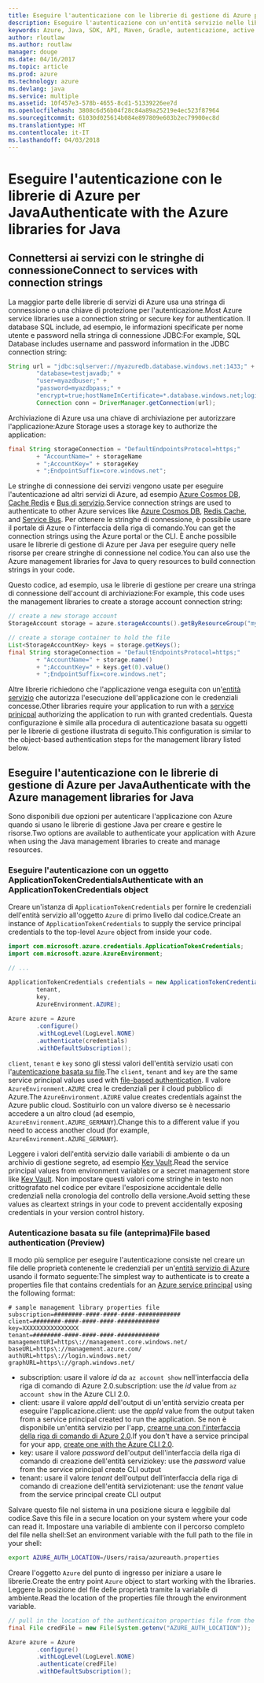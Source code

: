 ```yaml
---
title: Eseguire l'autenticazione con le librerie di gestione di Azure per Java
description: Eseguire l'autenticazione con un'entità servizio nelle librerie di gestione di Azure per Java
keywords: Azure, Java, SDK, API, Maven, Gradle, autenticazione, active directory, entità servizio
author: rloutlaw
ms.author: routlaw
manager: douge
ms.date: 04/16/2017
ms.topic: article
ms.prod: azure
ms.technology: azure
ms.devlang: java
ms.service: multiple
ms.assetid: 10f457e3-578b-4655-8cd1-51339226ee7d
ms.openlocfilehash: 3808c6d56b04f28c84a89a25219e4ec523f87964
ms.sourcegitcommit: 61030d025614b084e897809e603b2ec79900ec8d
ms.translationtype: HT
ms.contentlocale: it-IT
ms.lasthandoff: 04/03/2018
---
```

# <a name="authenticate-with-the-azure-libraries-for-java"></a><span data-ttu-id="0913f-104">Eseguire l'autenticazione con le librerie di Azure per Java</span><span class="sxs-lookup"><span data-stu-id="0913f-104">Authenticate with the Azure libraries for Java</span></span> 

## <a name="connect-to-services-with-connection-strings"></a><span data-ttu-id="0913f-105">Connettersi ai servizi con le stringhe di connessione</span><span class="sxs-lookup"><span data-stu-id="0913f-105">Connect to services with connection strings</span></span>

<span data-ttu-id="0913f-106">La maggior parte delle librerie di servizi di Azure usa una stringa di connessione o una chiave di protezione per l'autenticazione.</span><span class="sxs-lookup"><span data-stu-id="0913f-106">Most Azure service libraries use a connection string or secure key for authentication.</span></span> <span data-ttu-id="0913f-107">Il database SQL include, ad esempio, le informazioni specificate per nome utente e password nella stringa di connessione JDBC:</span><span class="sxs-lookup"><span data-stu-id="0913f-107">For example, SQL Database includes username and password information in the JDBC connection string:</span></span>

```java
String url = "jdbc:sqlserver://myazuredb.database.windows.net:1433;" + 
        "database=testjavadb;" + 
        "user=myazdbuser;" +
        "password=myazdbpass;" +
        "encrypt=true;hostNameInCertificate=*.database.windows.net;loginTimeout=30;";
        Connection conn = DriverManager.getConnection(url);
```

<span data-ttu-id="0913f-108">Archiviazione di Azure usa una chiave di archiviazione per autorizzare l'applicazione:</span><span class="sxs-lookup"><span data-stu-id="0913f-108">Azure Storage uses a storage key to authorize the application:</span></span>

```java
final String storageConnection = "DefaultEndpointsProtocol=https;"
        + "AccountName=" + storageName 
        + ";AccountKey=" + storageKey
        + ";EndpointSuffix=core.windows.net";
```

<span data-ttu-id="0913f-109">Le stringhe di connessione dei servizi vengono usate per eseguire l'autenticazione ad altri servizi di Azure, ad esempio [Azure Cosmos DB](https://docs.microsoft.com/azure/cosmos-db/sql-api-java-application#UseService), [Cache Redis](https://docs.microsoft.com/azure/redis-cache/cache-java-get-started) e [Bus di servizio](https://docs.microsoft.com/azure/service-bus-messaging/service-bus-java-how-to-use-queues).</span><span class="sxs-lookup"><span data-stu-id="0913f-109">Service connection strings are used to authenticate to other Azure services like [Azure Cosmos DB](https://docs.microsoft.com/azure/cosmos-db/sql-api-java-application#UseService), [Redis Cache](https://docs.microsoft.com/azure/redis-cache/cache-java-get-started), and [Service Bus](https://docs.microsoft.com/azure/service-bus-messaging/service-bus-java-how-to-use-queues).</span></span> <span data-ttu-id="0913f-110">Per ottenere le stringhe di connessione, è possibile usare il portale di Azure o l'interfaccia della riga di comando.</span><span class="sxs-lookup"><span data-stu-id="0913f-110">You can get the connection strings using the Azure portal or the CLI.</span></span>  <span data-ttu-id="0913f-111">È anche possibile usare le librerie di gestione di Azure per Java per eseguire query nelle risorse per creare stringhe di connessione nel codice.</span><span class="sxs-lookup"><span data-stu-id="0913f-111">You can also use the Azure management libraries for Java to query resources to build connection strings in your code.</span></span> 

<span data-ttu-id="0913f-112">Questo codice, ad esempio, usa le librerie di gestione per creare una stringa di connessione dell'account di archiviazione:</span><span class="sxs-lookup"><span data-stu-id="0913f-112">For example, this code uses the management libraries to create a storage account connection string:</span></span>

```java
// create a new storage account
StorageAccount storage = azure.storageAccounts().getByResourceGroup("myResourceGroup","myStorageAccount");

// create a storage container to hold the file
List<StorageAccountKey> keys = storage.getKeys();
final String storageConnection = "DefaultEndpointsProtocol=https;"
        + "AccountName=" + storage.name()
        + ";AccountKey=" + keys.get(0).value()
        + ";EndpointSuffix=core.windows.net";
```

<span data-ttu-id="0913f-113">Altre librerie richiedono che l'applicazione venga eseguita con un'[entità servizio](https://docs.microsoft.com/azure/active-directory/develop/active-directory-application-objects) che autorizza l'esecuzione dell'applicazione con le credenziali concesse.</span><span class="sxs-lookup"><span data-stu-id="0913f-113">Other libraries require your application to run with a [service prinicpal](https://docs.microsoft.com/azure/active-directory/develop/active-directory-application-objects) authorizing the application to run with granted credentials.</span></span> <span data-ttu-id="0913f-114">Questa configurazione è simile alla procedura di autenticazione basata su oggetti per le librerie di gestione illustrata di seguito.</span><span class="sxs-lookup"><span data-stu-id="0913f-114">This configuration is similar to the object-based authentication steps for the management library listed below.</span></span>

<a name="mgmt-auth"></a>

##  <a name="authenticate-with-the-azure-management-libraries-for-java"></a><span data-ttu-id="0913f-115">Eseguire l'autenticazione con le librerie di gestione di Azure per Java</span><span class="sxs-lookup"><span data-stu-id="0913f-115">Authenticate with the Azure management libraries for Java</span></span>

<span data-ttu-id="0913f-116">Sono disponibili due opzioni per autenticare l'applicazione con Azure quando si usano le librerie di gestione Java per creare e gestire le risorse.</span><span class="sxs-lookup"><span data-stu-id="0913f-116">Two options are available to authenticate your application with Azure when using the Java management libraries to create and manage resources.</span></span>

### <a name="authenticate-with-an-applicationtokencredentials-object"></a><span data-ttu-id="0913f-117">Eseguire l'autenticazione con un oggetto ApplicationTokenCredentials</span><span class="sxs-lookup"><span data-stu-id="0913f-117">Authenticate with an ApplicationTokenCredentials object</span></span>

<span data-ttu-id="0913f-118">Creare un'istanza di `ApplicationTokenCredentials` per fornire le credenziali dell'entità servizio all'oggetto `Azure` di primo livello dal codice.</span><span class="sxs-lookup"><span data-stu-id="0913f-118">Create an instance of `ApplicationTokenCredentials` to supply the service principal credentials to the top-level `Azure` object from inside your code.</span></span>

```java
import com.microsoft.azure.credentials.ApplicationTokenCredentials;
import com.microsoft.azure.AzureEnvironment;

// ...

ApplicationTokenCredentials credentials = new ApplicationTokenCredentials(client, 
        tenant,
        key, 
        AzureEnvironment.AZURE);
        
Azure azure = Azure
        .configure()
        .withLogLevel(LogLevel.NONE)
        .authenticate(credentials)
        .withDefaultSubscription();
```

<span data-ttu-id="0913f-119">`client`, `tenant` e `key` sono gli stessi valori dell'entità servizio usati con l'[autenticazione basata su file](#mgmt-file).</span><span class="sxs-lookup"><span data-stu-id="0913f-119">The `client`, `tenant` and `key` are the same service principal values used with [file-based authentication](#mgmt-file).</span></span> <span data-ttu-id="0913f-120">Il valore `AzureEnvironment.AZURE` crea le credenziali per il cloud pubblico di Azure.</span><span class="sxs-lookup"><span data-stu-id="0913f-120">The `AzureEnvironment.AZURE` value creates credentials against the Azure public cloud.</span></span> <span data-ttu-id="0913f-121">Sostituirlo con un valore diverso se è necessario accedere a un altro cloud (ad esempio, `AzureEnvironment.AZURE_GERMANY`).</span><span class="sxs-lookup"><span data-stu-id="0913f-121">Change this to a different value if you need to access another cloud (for example, `AzureEnvironment.AZURE_GERMANY`).</span></span>  

 <span data-ttu-id="0913f-122">Leggere i valori dell'entità servizio dalle variabili di ambiente o da un archivio di gestione segreto, ad esempio [Key Vault](/azure/key-vault/key-vault-whatis.md).</span><span class="sxs-lookup"><span data-stu-id="0913f-122">Read the service principal values from environment variables or a secret management store like [Key Vault](/azure/key-vault/key-vault-whatis.md).</span></span> <span data-ttu-id="0913f-123">Non impostare questi valori come stringhe in testo non crittografato nel codice per evitare l'esposizione accidentale delle credenziali nella cronologia del controllo della versione.</span><span class="sxs-lookup"><span data-stu-id="0913f-123">Avoid setting these values as cleartext strings in your code to prevent accidentally exposing credentials in your version control history.</span></span>   

<a name="mgmt-file"></a>

### <a name="file-based-authentication-preview"></a><span data-ttu-id="0913f-124">Autenticazione basata su file (anteprima)</span><span class="sxs-lookup"><span data-stu-id="0913f-124">File based authentication (Preview)</span></span>

<span data-ttu-id="0913f-125">Il modo più semplice per eseguire l'autenticazione consiste nel creare un file delle proprietà contenente le credenziali per un'[entità servizio di Azure](https://docs.microsoft.com/azure/active-directory/develop/active-directory-application-objects) usando il formato seguente:</span><span class="sxs-lookup"><span data-stu-id="0913f-125">The simplest way to authenticate is to create a properties file that contains credentials for an [Azure service principal](https://docs.microsoft.com/azure/active-directory/develop/active-directory-application-objects) using the following format:</span></span>

```text
# sample management library properties file
subscription=########-####-####-####-############
client=########-####-####-####-############
key=XXXXXXXXXXXXXXXX
tenant=########-####-####-####-############
managementURI=https\://management.core.windows.net/
baseURL=https\://management.azure.com/
authURL=https\://login.windows.net/
graphURL=https\://graph.windows.net/
```

- <span data-ttu-id="0913f-126">subscription: usare il valore *id* da `az account show` nell'interfaccia della riga di comando di Azure 2.0.</span><span class="sxs-lookup"><span data-stu-id="0913f-126">subscription: use the *id* value from `az account show` in the Azure CLI 2.0.</span></span>
- <span data-ttu-id="0913f-127">client: usare il valore *appId* dell'output di un'entità servizio creata per eseguire l'applicazione.</span><span class="sxs-lookup"><span data-stu-id="0913f-127">client: use the *appId* value from the output taken from a service principal created to run the application.</span></span> <span data-ttu-id="0913f-128">Se non è disponibile un'entità servizio per l'app, [crearne una con l'interfaccia della riga di comando di Azure 2.0](https://docs.microsoft.com/cli/azure/create-an-azure-service-principal-azure-cli).</span><span class="sxs-lookup"><span data-stu-id="0913f-128">If you don't have a service principal for your app, [create one with the Azure CLI 2.0](https://docs.microsoft.com/cli/azure/create-an-azure-service-principal-azure-cli).</span></span>
- <span data-ttu-id="0913f-129">key: usare il valore *password* dell'output dell'interfaccia della riga di comando di creazione dell'entità servizio</span><span class="sxs-lookup"><span data-stu-id="0913f-129">key: use the *password* value from the service principal create CLI output</span></span> 
- <span data-ttu-id="0913f-130">tenant: usare il valore *tenant* dell'output dell'interfaccia della riga di comando di creazione dell'entità servizio</span><span class="sxs-lookup"><span data-stu-id="0913f-130">tenant: use the *tenant* value from the service principal create CLI output</span></span>

<span data-ttu-id="0913f-131">Salvare questo file nel sistema in una posizione sicura e leggibile dal codice.</span><span class="sxs-lookup"><span data-stu-id="0913f-131">Save this file in a secure location on your system where your code can read it.</span></span> <span data-ttu-id="0913f-132">Impostare una variabile di ambiente con il percorso completo del file nella shell:</span><span class="sxs-lookup"><span data-stu-id="0913f-132">Set an environment variable with the full path to the file in your shell:</span></span>

```bash
export AZURE_AUTH_LOCATION=/Users/raisa/azureauth.properties
```

<span data-ttu-id="0913f-133">Creare l'oggetto `Azure` del punto di ingresso per iniziare a usare le librerie.</span><span class="sxs-lookup"><span data-stu-id="0913f-133">Create the entry point `Azure` object to start working with the libraries.</span></span> <span data-ttu-id="0913f-134">Leggere la posizione del file delle proprietà tramite la variabile di ambiente.</span><span class="sxs-lookup"><span data-stu-id="0913f-134">Read the location of the properties file through the environment variable.</span></span>

```java
// pull in the location of the authenticaiton properties file from the environment 
final File credFile = new File(System.getenv("AZURE_AUTH_LOCATION"));

Azure azure = Azure
        .configure()
        .withLogLevel(LogLevel.NONE)
        .authenticate(credFile)
        .withDefaultSubscription();
```



